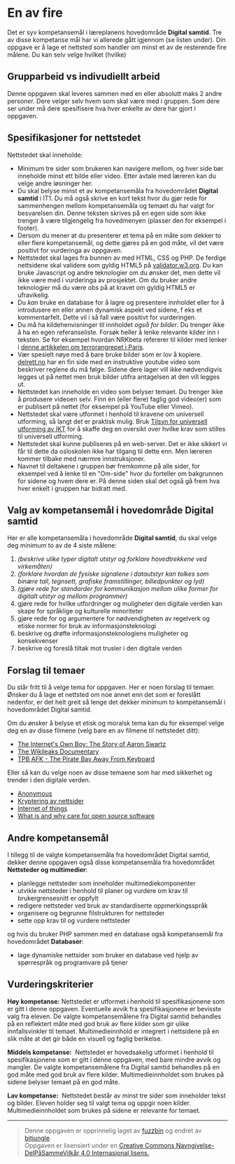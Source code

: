 # En av fire

Det er syv kompetansemål i læreplanens hovedområde **Digital
samtid**. Tre av disse kompetanse mål har vi allerede gått igjennom
(se listen under). Din oppgave er å lage et nettsted som handler om minst et
av de resterende fire målene. Du kan selv velge hvilket (hvilke)

Grupparbeid vs indivudiellt arbeid
----------------------------------
Denne oppgaven skal leveres sammen med en eller absolutt maks 2 andre personer. Dere velger selv hvem som skal være med i gruppen. Som dere ser under må dere spesifisere hva hver enkelte av dere har gjort i oppgaven. 


Spesifikasjoner for nettstedet
------------------------------
Nettstedet skal inneholde:
* Minimum tre sider som brukeren kan navigere mellom, og hver side bør inneholde minst ett bilde eller video. Etter avtale med læreren kan du velge andre løsninger her.
* Du skal belyse minst et av kompetansemåla fra hovedområdet **Digital samtid** i IT1. Du må også skrive en kort tekst hvor du gjør rede for sammenhengen mellom kompetansemåla og temaet du har valgt for besvarelsen din. Denne teksten skrives på en egen side som ikke trenger å være tilgjengelig fra hovedmenyen (plasser den for eksempel i footer).
* Dersom du mener at du presenterer et tema på en måte som dekker to eller flere kompetansemål, og dette gjøres på en god måte, vil det være positivt for vurderinga av oppgaven.
* Nettstedet skal lages fra bunnen av med HTML, CSS og PHP. De ferdige nettsidene skal validere som gyldig HTML5 på [validator.w3.org](https://validator.w3.org). Du kan bruke Javascript og andre teknologier om du ønsker det, men dette vil ikke være med i vurderinga av prosjektet. Om du bruker andre teknologier må du være obs på at kravet om gyldig HTML5 er ufravikelig.
* Du *kan* bruke en database for å lagre og presentere innholdet eller for å introdusere en eller annen dynamisk aspekt ved sidene, f eks et kommentarfelt. Dette vil i så fall være positivt for vurderingen.
* Du må ha kildehenvisninger til innholdet _også for bilder_. Du trenger ikke å ha en egen referanseliste. Forsøk heller å lenke relevante kilder inn i teksten. Se for eksempel hvordan NRKbeta refererer til kilder med lenker i [denne artikkelen om terrorangrepet i Paris](https://nrkbeta.no/2015/11/17/paris-fleip-eller-fakta).
* Vær spesielt nøye med å bare bruke bilder som er lov å kopiere. [delrett.no]( http://delrett.no/nb/artikler/finne-bilder-p%C3%A5-nettet-%E2%80%93-til-bruk-i-undervisningsmateriale) har en fin side med en instruktive youtube video som beskriver reglene du må følge. Sidene dere lager vill ikke nødvendigvis legges ut på nettet men bruk bilder utifra antagelsen at den vill legges ut. 
* Nettstedet kan inneholde en video som belyser temaet. Du trenger ikke å produsere videoen selv. Finn én (eller flere) faglig god video(er) som er publisert på nettet (for eksempel på YouTube eller Vimeo).
* Nettstedet skal være utformet i henhold til kravene om universell utforming, så langt det er praktisk mulig. Bruk [Tilsyn for universell utforming av IKT](http://uu.difi.no) for å skaffe deg en oversikt over hvilke krav som stilles til universell utforming.
* Nettstedet skal kunne publiseres på en web-server. Det er ikke sikkert vi får til dette da osloskolen ikke har tilgang til dette enn. Men læreren kommer tilbake med nærmre innstruksjoner.
* Navnet til deltakene i gruppen bør fremkomme på alle sider, for eksempel ved å lenke til en "Om-side" hvor du forteller om bakgrunnen for sidene og hvem dere er. På denne siden skal det også gå frem hva hver enkelt i gruppen har bidratt med. 

## Valg av kompetansemål i hovedområde **Digital samtid**

Her er alle kompetansemåla i hovedområde **Digital samtid**, du skal velge deg minimum to av de 4 siste målene:

 1. _(beskrive ulike typer digitalt utstyr og forklare hovedtrekkene ved virkemåten)_
 2. _(forklare hvordan de fysiske signalene i datautstyr kan tolkes som binære tall, tegnsett, grafiske framstillinger, billedpunkter og lyd)_
 3. _(gjøre rede for standarder for kommunikasjon mellom ulike former for digitalt utstyr og mellom programmer)_
 4. gjøre rede for hvilke utfordringer og muligheter den digitale verden kan skape for språklige og kulturelle minoriteter
 5. gjøre rede for og argumentere for nødvendigheten av regelverk og etiske normer for bruk av informasjonsteknologi
 6. beskrive og drøfte informasjonsteknologiens muligheter og konsekvenser
 7. beskrive og foreslå tiltak mot trusler i den digitale verden

## Forslag til temaer

Du står fritt til å velge tema for oppgaven. Her er noen forslag til temaer. Ønsker du å lage et nettsted om noe annet enn det som er foreslått nedenfor, er det helt greit så lenge det dekker minimum to kompetansemål i hovedområdet Digital samtid. 

Om du ønsker å belyse et etisk og moralsk tema kan du for eksempel velge deg en av disse filmene (velg bare en av filmene til nettstedet ditt):

* [The Internet's Own Boy: The Story of Aaron Swartz](https://htmlpreview.github.io/?https://github.com/fagstoff/IT1/blob/master/_docs/Filmer/internets-own-boy.html)
* [The Wikileaks Documentary](https://htmlpreview.github.io/?https://github.com/fagstoff/IT1/blob/master/_docs/Filmer/wikileaks-documentary.html)
* [TPB AFK - The Pirate Bay Away From Keyboard](https://htmlpreview.github.io/?https://github.com/fagstoff/IT1/blob/master/_docs/Filmer/tpb-afk.html)

Eller så kan du velge noen av disse temaene som har med sikkerhet og trender i den digitale verden.

* [Anonymous](https://no.wikipedia.org/wiki/Anonymous)
* [Kryptering av nettsider](https://nrkbeta.no/2015/12/11/washington-post-krypterer-sin-nettutgave)
* [Internet of things](http://www.mckinsey.com/industries/semiconductors/our-insights/internet-of-things-opportunities-and-challenges-for-semiconductor-companies)
* [What is and why care for open source software](http://www.spoken.com/blog/what-is-open-source-why-care)

## Andre kompetansemål

I tillegg til de valgte kompetansemåla fra hovedområdet Digital samtid, dekker denne oppgaven også disse kompetansemåla fra hovedområdet **Nettsteder og multimedier**:

* planlegge nettsteder som inneholder multimediekomponenter
* utvikle nettsteder i henhold til planer og vurdere om krav til brukergrensesnitt er oppfylt
* redigere nettsteder ved bruk av standardiserte oppmerkingsspråk
* organisere og begrunne filstrukturen for nettsteder
* sette opp krav til og vurdere nettsteder

og hvis du bruker PHP sammen med en database også kompetansemål fra hovedområdet **Databaser**:

* lage dynamiske nettsider som bruker en database ved hjelp av spørrespråk og programvare
på tjener


## Vurderingskriterier

**Høy kompetanse:** Nettstedet er utformet i henhold til spesifikasjonene som er gitt i denne oppgaven. Eventuelle avvik fra spesifikasjonene er bevisste valg fra eleven. De valgte kompetansemålene fra Digital samtid behandles på en reflektert måte med god bruk av flere kilder som gir ulike innfallsvinkler til temaet. Multimedieinnhold er integrert i nettsidene på en slik måte at det gir både en visuell og faglig berikelse.

**Middels kompetanse:**  Nettstedet er hovedsakelig utformet i henhold til spesifikasjonene som er gitt i denne oppgaven, med bare mindre avvik og mangler. De valgte kompetansemålene fra Digital samtid behandles på en god måte med god bruk av flere kilder. Multimedieinnholdet som brukes på sidene belyser temaet på en god måte.

**Lav kompetanse:**  Nettstedet består av minst tre sider som inneholder tekst og bilder. Eleven holder seg til valgt tema og oppgir noen kilder. Multimedieinnholdet som brukes på sidene er relevante for temaet.

---

>Denne oppgaven er opprinnelig laget av [fuzzbin](https://github.com/fuzzbin) og endret av [bitjungle](https://github.com/bitjungle).  
>Oppgaven er lisensiert under en
>[Creative Commons Navngivelse-DelPåSammeVilkår 4.0 Internasjonal lisens.
](http://creativecommons.org/licenses/by-sa/4.0/)
